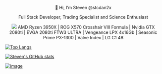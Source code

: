 
<!---
stcdan2x/stcdan2x is a ✨ special ✨ repository because its `README.md` (this file) appears on your GitHub profile.
You can click the Preview link to take a look at your changes.
--->



<p align=center>👋 Hi, I’m Steven @stcdan2x</p>
<p align=center>Full Stack Developer, Trading Specialist and Science Enthusiast</p>

<p align=center><img src="https://img.shields.io/badge/Windows-0078D6?style=for-the-badge&logo=windows&logoColor=white"> AMD Ryzen 3950X | ROG X570 Crosshair VIII Formula | Nvidia GTX 2080ti | EVGA 2080ti FTW3 ULTRA | Vengeance LPX 4x16Gb | Seasonic Prime PX-1300 | Valve Index | LG C1 48 </p>



[![Top Langs](https://github-readme-stats.vercel.app/api/top-langs/?username=anuraghazra&langs_count=10&layout=compact&theme=vision-friendly-dark)](https://github.com/stcdan2x)

[![Steven's GitHub stats](https://github-readme-stats.vercel.app/api?username=stcdan2x&hide=contribs,stars,issues&count_private=true&show_icons=true&theme=great-gatsby)](https://github.com/stcdan2x)

[![image](https://github-readme-streak-stats.herokuapp.com/?user=stcdan2x&theme=dark)](https://github.com/stcdan2x)


